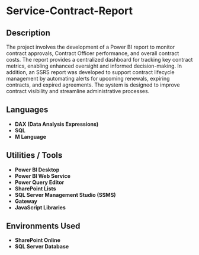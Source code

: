
<h1> Service-Contract-Report</h1>


<h2>Description</h2>
The project involves the development of a Power BI report to monitor contract approvals, Contract Officer performance, and overall contract costs. The report provides a centralized dashboard for tracking key contract metrics, enabling enhanced oversight and informed decision-making. In addition, an SSRS report was developed to support contract lifecycle management by automating alerts for upcoming renewals, expiring contracts, and expired agreements. The system is designed to improve contract visibility and streamline administrative processes.
<br />


<h2>Languages</h2>

- <b>DAX (Data Analysis Expressions)</b> 
- <b>SQL</b>
- <b>M Language</b>

<h2>Utilities / Tools</h2>

- <b>Power BI Desktop</b> 
- <b>Power BI Web Service</b>
- <b>Power Query Editor </b>
- <b>SharePoint Lists</b>
- <b>SQL Server Management Studio (SSMS)</b>
- <b>Gateway </b>
- <b>JavaScript Libraries</b>

<h2>Environments Used </h2>

- <b>SharePoint Online</b> 
- <b>SQL Server Database</b>

